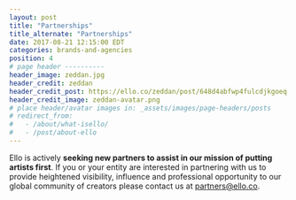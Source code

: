 ```yaml
---
layout: post
title: "Partnerships"
title_alternate: "Partnerships"
date: 2017-08-21 12:15:00 EDT
categories: brands-and-agencies
position: 4
# page header ----------
header_image: zeddan.jpg
header_credit: zeddan
header_credit_post: https://ello.co/zeddan/post/648d4abfwp4fulcdjkgoeq
header_credit_image: zeddan-avatar.png
# place header/avatar images in: _assets/images/page-headers/posts
# redirect_from:
#   - /about/what-isello/
#   - /post/about-ello
---
```


Ello is actively **seeking new partners to assist in our mission of putting artists first**. If you or your entity are interested in partnering with us to provide heightened visibility, influence and professional opportunity to our global community of creators please contact us at partners@ello.co.
